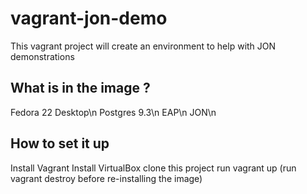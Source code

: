 # vagrant-jon-demo
This vagrant project will create an environment to help with JON demonstrations

## What is in the image ?
Fedora 22 Desktop\n
Postgres 9.3\n
EAP\n
JON\n

## How to set it up
Install Vagrant
Install VirtualBox
clone this project
run vagrant up (run vagrant destroy before re-installing the image)
